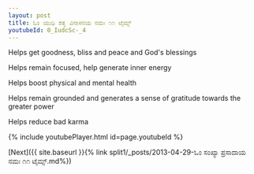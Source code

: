 ```yaml
---
layout: post
title: ಓಂ ಯುಧಿ ಶತೃ ವಿನಾಸನಯ ನಮಃ ೧೧ ಟೈಮ್ಸ್
youtubeId: 0_IudcSc-_4
---
```

 
 
Helps get goodness, bliss and peace and God's blessings
 
Helps remain focused, help generate inner energy 
 
Helps boost physical and mental health 
 
Helps remain grounded and generates a sense of gratitude towards the greater power 
 
Helps reduce bad karma
 
 
 
 


{% include youtubePlayer.html id=page.youtubeId %}
 
[Next]({{ site.baseurl }}{% link  split1/_posts/2013-04-29-ಓಂ ಸಂಖ್ಯಾ ಪ್ರಸಾದಾಯ ನಮಃ ೧೧ ಟೈಮ್ಸ್.md%})
 
